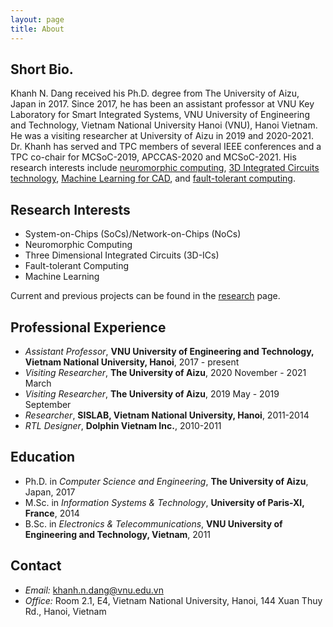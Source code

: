 ```yaml
---
layout: page
title: About 
---
```


## Short Bio.

Khanh N. Dang received his Ph.D. degree from The University of Aizu, Japan in 2017.  Since 2017, he has been an assistant professor at VNU Key Laboratory for Smart Integrated Systems, VNU University of Engineering and Technology, Vietnam National University Hanoi (VNU), Hanoi Vietnam. He was a visiting researcher at University of Aizu in 2019 and 2020-2021. Dr. Khanh has served and TPC members of several IEEE conferences and a TPC co-chair for MCSoC-2019, APCCAS-2020 and MCSoC-2021.  His research interests include [neuromorphic computing](./research), [3D Integrated Circuits technology](./research), [Machine Learning for CAD](./research), and [fault-tolerant computing](./research).


## Research Interests


- System-on-Chips (SoCs)/Network-on-Chips (NoCs)
- Neuromorphic Computing
- Three Dimensional Integrated Circuits (3D-ICs)
- Fault-tolerant Computing
- Machine Learning

Current and previous projects can be found in the [research](./research) page.


## Professional Experience
- *Assistant Professor*, **VNU University of Engineering and Technology, Vietnam National University, Hanoi**, 2017 - present
- *Visiting Researcher*, **The University of Aizu**, 2020 November - 2021 March
- *Visiting Researcher*, **The University of Aizu**, 2019 May - 2019 September
- *Researcher*, **SISLAB, Vietnam National University, Hanoi**, 2011-2014
- *RTL Designer*, **Dolphin Vietnam Inc.**, 2010-2011

## Education
- Ph.D. in *Computer Science and Engineering*, **The University of Aizu**, Japan, 2017
- M.Sc. in *Information Systems & Technology*, **University of Paris-XI, France**,  2014
- B.Sc. in *Electronics & Telecommunications*, **VNU University of Engineering and Technology, Vietnam**, 2011




## Contact
- *Email:* [khanh.n.dang@vnu.edu.vn](mailto:khanh.n.dang@vnu.edu.vn)
- *Office:* Room 2.1, E4, Vietnam National University, Hanoi, 144 Xuan Thuy Rd., Hanoi,  Vietnam  


